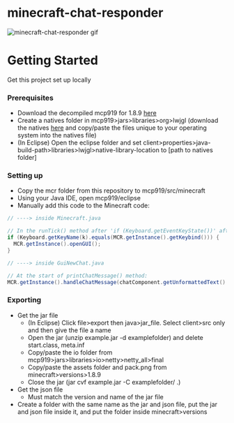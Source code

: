 # minecraft-chat-responder
![minecraft-chat-responder gif](https://i.imgur.com/CDlFnd2.jpeg)

# Getting Started
Get this project set up locally
### Prerequisites
* Download the decompiled mcp919 for 1.8.9 [here](https://github.com/Marcelektro/MCP-919)
* Create a natives folder in mcp919>jars>libraries>org>lwjgl (download the natives [here](https://legacy.lwjgl.org) and copy/paste the files unique to your operating system into the natives file)
* (In Eclipse) Open the eclipse folder and set client>properties>java-build-path>libraries>lwjgl>native-library-location to [path to natives folder]
### Setting up
* Copy the mcr folder from this repository to mcp919/src/minecraft
* Using your Java IDE, open mcp919/eclipse
* Manually add this code to the Minecraft code:

```java
// ----> inside Minecraft.java

// In the runTick() method after 'if (Keyboard.getEventKeyState())' after 'if (this.currentScreen != null) { } else {':
if (Keyboard.getKeyName(k).equals(MCR.getInstance().getKeybind())) {
  MCR.getInstance().openGUI();
}
```
```java
// ----> inside GuiNewChat.java

// At the start of printChatMessage() method:
MCR.getInstance().handleChatMessage(chatComponent.getUnformattedText().replaceAll("§.", ""));
```
### Exporting
* Get the jar file
  * (In Eclipse) Click file>export then java>jar_file. Select client>src only and then give the file a name
  * Open the jar (unzip example.jar -d examplefolder) and delete start.class, meta.inf
  * Copy/paste the io folder from mcp919>jars>libraries>io>netty>netty_all>final
  * Copy/paste the assets folder and pack.png from minecraft>versions>1.8.9
  * Close the jar (jar cvf example.jar -C examplefolder/ .)
* Get the json file
    * Must match the version and name of the jar file
* Create a folder with the same name as the jar and json file, put the jar and json file inside it, and put the folder inside minecraft>versions
